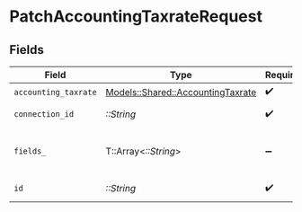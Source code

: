 # PatchAccountingTaxrateRequest


## Fields

| Field                                                                         | Type                                                                          | Required                                                                      | Description                                                                   |
| ----------------------------------------------------------------------------- | ----------------------------------------------------------------------------- | ----------------------------------------------------------------------------- | ----------------------------------------------------------------------------- |
| `accounting_taxrate`                                                          | [Models::Shared::AccountingTaxrate](../../models/shared/accountingtaxrate.md) | :heavy_check_mark:                                                            | N/A                                                                           |
| `connection_id`                                                               | *::String*                                                                    | :heavy_check_mark:                                                            | ID of the connection                                                          |
| `fields_`                                                                     | T::Array<*::String*>                                                          | :heavy_minus_sign:                                                            | Comma-delimited fields to return                                              |
| `id`                                                                          | *::String*                                                                    | :heavy_check_mark:                                                            | ID of the Taxrate                                                             |